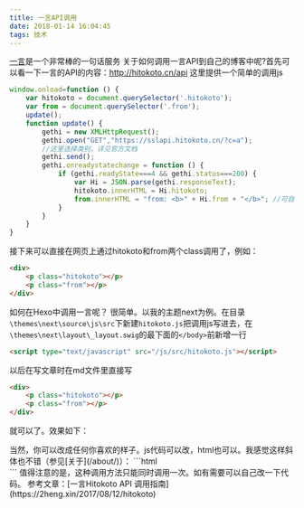 ```yaml
---
title: 一言API调用
date: 2018-01-14 16:04:45
tags: 技术
---
```

[一言](http://hitokoto.cn/)是一个非常棒的一句话服务
关于如何调用一言API到自己的博客中呢?首先可以看一下一言的API的内容：http://hitokoto.cn/api
这里提供一个简单的调用js
```javascript
window.onload=function () {
    var hitokoto = document.querySelector('.hitokoto');
    var from = document.querySelector('.from');
    update();
    function update() {
        gethi = new XMLHttpRequest();
        gethi.open("GET","https://sslapi.hitokoto.cn/?c=a");
        //这里选择类别，详见官方文档
        gethi.send();
        gethi.onreadystatechange = function () {
            if (gethi.readyState===4 && gethi.status===200) {
                var Hi = JSON.parse(gethi.responseText);
                hitokoto.innerHTML = Hi.hitokoto;
                from.innerHTML = "from: <b>" + Hi.from + "</b>"; //可自定义输出格式
            }
        }
    }
}
```
接下来可以直接在网页上通过hitokoto和from两个class调用了，例如：
```html
<div>
    <p class="hitokoto"></p>
    <p class="from"></p>
</div>
```
如何在Hexo中调用一言呢？
很简单。以我的主题next为例。在目录`\themes\next\source\js\src`下新建`hitokoto.js`把调用js写进去，在`\themes\next\layout\_layout.swig`的最下面的`</body>`前新增一行
```html
<script type="text/javascript" src="/js/src/hitokoto.js"></script>
```
以后在写文章时在md文件里直接写
```html
<div>
    <p class="hitokoto"></p>
    <p class="from"></p>
</div>
```
就可以了。效果如下：
<div>
    <p class="hitokoto"></p>
    <p class="from"></p>
</div>
当然，你可以改成任何你喜欢的样子。js代码可以改，html也可以。我感觉这样斜体也不错（参见[关于](/about/)）：
```html
<div>
    <i class="hitokoto"></i><i class="from"></i>
</div>
```
值得注意的是，这种调用方法只能同时调用一次。如有需要可以自己改一下代码。
参考文章：[一言Hitokoto API 调用指南](https://2heng.xin/2017/08/12/hitokoto)